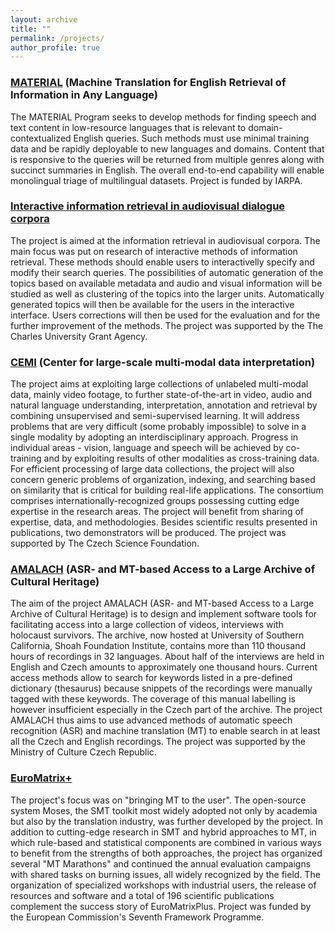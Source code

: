```yaml
---
layout: archive
title: ""
permalink: /projects/
author_profile: true
---
```


### [MATERIAL](https://www.iarpa.gov/index.php/research-programs/material) (Machine Translation for English Retrieval of Information in Any Language)
The MATERIAL Program seeks to develop methods for finding speech and text content in low-resource languages that is relevant to domain-contextualized English queries. Such methods must use minimal training data and be rapidly deployable to new languages and domains. Content that is responsive to the queries will be returned from multiple genres along with succinct summaries in English. The overall end-to-end capability will enable monolingual triage of multilingual datasets.
Project is funded by IARPA.


### [Interactive information retrieval in audiovisual dialogue corpora](https://ufal.mff.cuni.cz/grants/interactive-information-retrieval-audiovisual-dialogue-corpora)
The project is aimed at the information retrieval in audiovisual corpora. The main focus was put on research of interactive methods of information retrieval. These methods should enable users to interactivelly specify and modify their search queries. The possibilities of automatic generation of the topics based on available metadata and audio and visual information will be studied as well as clustering of the topics into the larger units. Automatically generated topics will then be available for the users in the interactive interface. Users corrections will then be used for the evaluation and for the further improvement of the methods. The project was supported by the The Charles University Grant Agency.

### [CEMI](https://starfos.tacr.cz/en/project/GBP103%2F12%2FG084) (Center for large-scale multi-modal data interpretation)
The project aims at exploiting large collections of unlabeled multi-modal data, mainly video footage, to further state-of-the-art in video, audio and natural language understanding, interpretation, annotation and retrieval by combining unsupervised and semi-supervised learning. It will address problems that are very difficult (some probably impossible) to solve in a single modality by adopting an interdisciplinary approach. Progress in individual areas - vision, language and speech will be achieved by co-training and by exploiting results of other modalities as cross-training data. For efficient processing of large data collections, the project will also concern generic problems of organization, indexing, and searching based on similarity that is critical for building real-life applications. The consortium comprises internationally-recognized groups possessing cutting edge expertise in the research areas. The project will benefit from sharing of expertise, data, and methodologies. Besides scientific results presented in publications, two demonstrators will be produced. The project was supported by 
The Czech Science Foundation.

### [AMALACH](http://ufal.mff.cuni.cz/grants/amalach) (ASR- and MT-based Access to a Large Archive of Cultural Heritage)
The aim of the project AMALACH (ASR- and MT-based Access to a Large Archive of Cultural Heritage) is to design and implement software tools for facilitating access into a large collection of videos, interviews with holocaust survivors. The archive, now hosted at University of Southern California, Shoah Foundation Institute, contains more than 110 thousand hours of recordings in 32 languages. About half of the interviews are held in English and Czech amounts to approximately one thousand hours. Current access methods allow to search for keywords listed in a pre-defined dictionary (thesaurus) because snippets of the recordings were manually tagged with these keywords. The coverage of this manual labelling is however insufficient especially in the Czech part of the archive.
The project AMALACH thus aims to use advanced methods of automatic speech recognition (ASR) and machine translation (MT) to enable search in at least all the Czech and English recordings. The project was supported by the Ministry of Culture Czech Republic.

### [EuroMatrix+](http://www.euromatrixplus.eu/)
The project's focus was on "bringing MT to the user". The open-source system Moses, the SMT toolkit most widely adopted not only by academia but also by the translation industry, was further developed by the project. In addition to cutting-edge research in SMT and hybrid approaches to MT, in which rule-based and statistical components are combined in various ways to benefit from the strengths of both approaches, the project has organized several "MT Marathons" and continued the annual evaluation campaigns with shared tasks on burning issues, all widely recognized by the field. The organization of specialized workshops with industrial users, the release of resources and software and a total of 196 scientific publications complement the success story of EuroMatrixPlus. Project was funded by the European Commission's Seventh Framework Programme.
